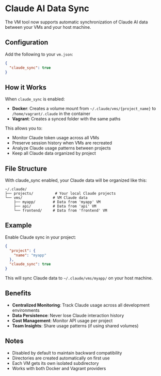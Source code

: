 # Claude AI Data Sync

The VM tool now supports automatic synchronization of Claude AI data between your VMs and your host machine.

## Configuration

Add the following to your `vm.json`:

```json
{
  "claude_sync": true
}
```

## How it Works

When `claude_sync` is enabled:

- **Docker**: Creates a volume mount from `~/.claude/vms/{project_name}` to `/home/vagrant/.claude` in the container
- **Vagrant**: Creates a synced folder with the same paths

This allows you to:
- Monitor Claude token usage across all VMs
- Preserve session history when VMs are recreated
- Analyze Claude usage patterns between projects
- Keep all Claude data organized by project

## File Structure

With claude_sync enabled, your Claude data will be organized like this:

```
~/.claude/
├── projects/          # Your local Claude projects
└── vms/              # VM Claude data
    ├── myapp/        # Data from 'myapp' VM
    ├── api/          # Data from 'api' VM
    └── frontend/     # Data from 'frontend' VM
```

## Example

Enable Claude sync in your project:

```json
{
  "project": {
    "name": "myapp"
  },
  "claude_sync": true
}
```

This will sync Claude data to `~/.claude/vms/myapp/` on your host machine.

## Benefits

- **Centralized Monitoring**: Track Claude usage across all development environments
- **Data Persistence**: Never lose Claude interaction history
- **Cost Management**: Monitor API usage per project
- **Team Insights**: Share usage patterns (if using shared volumes)

## Notes

- Disabled by default to maintain backward compatibility
- Directories are created automatically on first use
- Each VM gets its own isolated subdirectory
- Works with both Docker and Vagrant providers
